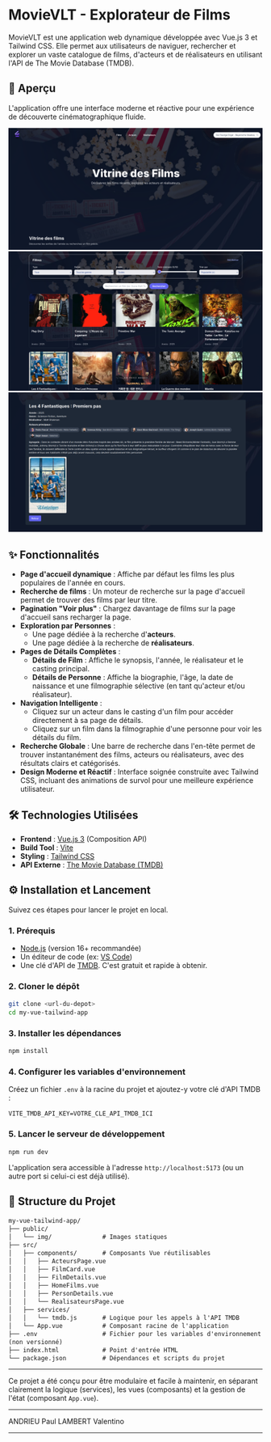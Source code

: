 
 # MovieVLT - Explorateur de Films
 
 MovieVLT est une application web dynamique développée avec Vue.js 3 et Tailwind CSS. Elle permet aux utilisateurs de naviguer, rechercher et explorer un vaste catalogue de films, d'acteurs et de réalisateurs en utilisant l'API de The Movie Database (TMDB).
 
 ## 🚀 Aperçu
 
 L'application offre une interface moderne et réactive pour une expérience de découverte cinématographique fluide.
 
 *![image alt](https://github.com/Paul5400/MovieVLT/blob/a7d8b527e64f61bdc52c3e9d41d24fe591eca92b/Capture%20d%E2%80%99%C3%A9cran%20du%202025-10-07%2014-28-20.png)*
 *![image alt](https://github.com/Paul5400/MovieVLT/blob/00a51d90bc2cfebf4077b12fcbcda71a409b354c/Capture%20d%E2%80%99%C3%A9cran%20du%202025-10-07%2014-31-25.png)*
 *![image alt](https://github.com/Paul5400/MovieVLT/blob/00a51d90bc2cfebf4077b12fcbcda71a409b354c/Capture%20d%E2%80%99%C3%A9cran%20du%202025-10-07%2014-31-44.png)*
 
 ## ✨ Fonctionnalités
 
 - **Page d'accueil dynamique** : Affiche par défaut les films les plus populaires de l'année en cours.
 - **Recherche de films** : Un moteur de recherche sur la page d'accueil permet de trouver des films par leur titre.
 - **Pagination "Voir plus"** : Chargez davantage de films sur la page d'accueil sans recharger la page.
 - **Exploration par Personnes** :
   - Une page dédiée à la recherche d'**acteurs**.
   - Une page dédiée à la recherche de **réalisateurs**.
 - **Pages de Détails Complètes** :
   - **Détails de Film** : Affiche le synopsis, l'année, le réalisateur et le casting principal.
   - **Détails de Personne** : Affiche la biographie, l'âge, la date de naissance et une filmographie sélective (en tant qu'acteur et/ou réalisateur).
 - **Navigation Intelligente** :
   - Cliquez sur un acteur dans le casting d'un film pour accéder directement à sa page de détails.
   - Cliquez sur un film dans la filmographie d'une personne pour voir les détails du film.
 - **Recherche Globale** : Une barre de recherche dans l'en-tête permet de trouver instantanément des films, acteurs ou réalisateurs, avec des résultats clairs et catégorisés.
 - **Design Moderne et Réactif** : Interface soignée construite avec Tailwind CSS, incluant des animations de survol pour une meilleure expérience utilisateur.
 
 ## 🛠️ Technologies Utilisées
 
 - **Frontend** : [Vue.js 3](https://vuejs.org/) (Composition API)
 - **Build Tool** : [Vite](https://vitejs.dev/)
 - **Styling** : [Tailwind CSS](https://tailwindcss.com/)
 - **API Externe** : [The Movie Database (TMDB)](https://www.themoviedb.org/documentation/api)
 
 ## ⚙️ Installation et Lancement
 
 Suivez ces étapes pour lancer le projet en local.
 
 ### 1. Prérequis
 
 - [Node.js](https://nodejs.org/) (version 16+ recommandée)
 - Un éditeur de code (ex: [VS Code](https://code.visualstudio.com/))
 - Une clé d'API de [TMDB](https://www.themoviedb.org/signup). C'est gratuit et rapide à obtenir.
 
 ### 2. Cloner le dépôt
 
 ```bash
 git clone <url-du-depot>
 cd my-vue-tailwind-app
 ```
 
 ### 3. Installer les dépendances
 
 ```bash
 npm install
 ```
 
 ### 4. Configurer les variables d'environnement
 
 Créez un fichier `.env` à la racine du projet et ajoutez-y votre clé d'API TMDB :
 
 ```
 VITE_TMDB_API_KEY=VOTRE_CLE_API_TMDB_ICI
 ```
 
 ### 5. Lancer le serveur de développement
 
 ```bash
 npm run dev
 ```
 
 L'application sera accessible à l'adresse `http://localhost:5173` (ou un autre port si celui-ci est déjà utilisé).
 
 ## 📂 Structure du Projet
 
 ```
 my-vue-tailwind-app/
 ├── public/
 │   └── img/              # Images statiques
 ├── src/
 │   ├── components/       # Composants Vue réutilisables
 │   │   ├── ActeursPage.vue
 │   │   ├── FilmCard.vue
 │   │   ├── FilmDetails.vue
 │   │   ├── HomeFilms.vue
 │   │   ├── PersonDetails.vue
 │   │   └── RealisateursPage.vue
 │   ├── services/
 │   │   └── tmdb.js       # Logique pour les appels à l'API TMDB
 │   └── App.vue           # Composant racine de l'application
 ├── .env                  # Fichier pour les variables d'environnement (non versionné)
 ├── index.html            # Point d'entrée HTML
 └── package.json          # Dépendances et scripts du projet
 ```
 
 ---
 
 Ce projet a été conçu pour être modulaire et facile à maintenir, en séparant clairement la logique (services), les vues (composants) et la gestion de l'état (composant `App.vue`).
***
 ANDRIEU Paul
 LAMBERT Valentino
 ***
